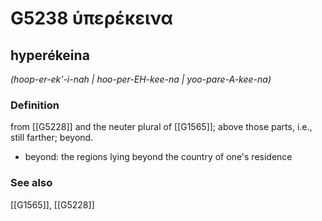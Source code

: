 # G5238 ὑπερέκεινα

## hyperékeina

_(hoop-er-ek'-i-nah | hoo-per-EH-kee-na | yoo-pare-A-kee-na)_

### Definition

from [[G5228]] and the neuter plural of [[G1565]]; above those parts, i.e., still farther; beyond.

- beyond: the regions lying beyond the country of one's residence

### See also

[[G1565]], [[G5228]]

